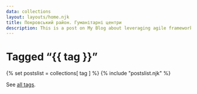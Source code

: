 ```yaml
---
data: collections
layout: layouts/home.njk
title: Покровський район. Гуманітарні центри
description: This is a post on My Blog about leveraging agile frameworks.
---
```


<h1>Tagged “{{ tag }}”</h1>

{% set postslist = collections[ tag ] %}
{% include "postslist.njk" %}

<p>See <a href="/tags/">all tags</a>.</p>